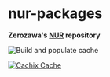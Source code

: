 # nur-packages

**Zerozawa's [NUR](https://github.com/nix-community/NUR) repository**

<!-- Remove this if you don't use github actions -->
![Build and populate cache](https://github.com/lz37/nur/workflows/Build%20and%20populate%20cache/badge.svg)

<!--
Uncomment this if you use travis:

[![Build Status](https://travis-ci.com/<YOUR_TRAVIS_USERNAME>/nur-packages.svg?branch=master)](https://travis-ci.com/<YOUR_TRAVIS_USERNAME>/nur-packages)
-->
[![Cachix Cache](https://img.shields.io/badge/cachix-zerozawa-blue.svg)](https://zerozawa.cachix.org)
